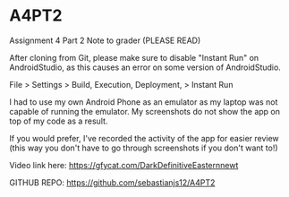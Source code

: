 # A4PT2
Assignment 4 Part 2
Note to grader (PLEASE READ)

After cloning from Git, please make sure to disable "Instant Run" on AndroidStudio, as this causes an error on some version of AndroidStudio.

File > Settings > Build, Execution, Deployment, > Instant Run

I had to use my own Android Phone as an emulator as my laptop was not capable of running the emulator. My screenshots do not show the app on top of my code as a result.

If you would prefer, I've recorded the activity of the app for easier review (this way you don't have to go through screenshots if you don't want to!)

Video link here: https://gfycat.com/DarkDefinitiveEasternnewt

GITHUB REPO: https://github.com/sebastianjs12/A4PT2

